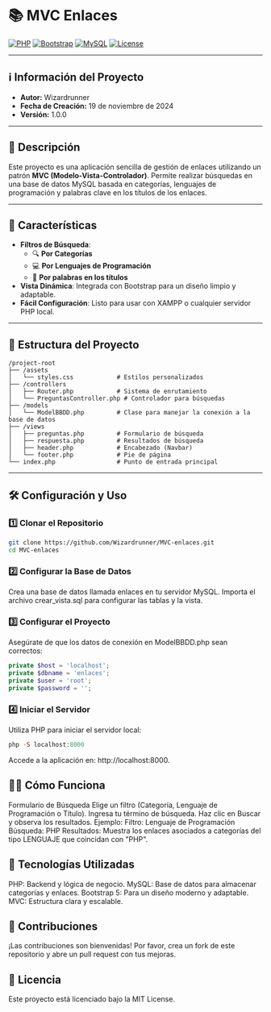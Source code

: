 # 📚 MVC Enlaces

[![PHP](https://img.shields.io/badge/PHP-7.4%2B-blue?logo=php&logoColor=white)](https://www.php.net/)
[![Bootstrap](https://img.shields.io/badge/Bootstrap-5-blueviolet?logo=bootstrap&logoColor=white)](https://getbootstrap.com/)
[![MySQL](https://img.shields.io/badge/MySQL-8.0-orange?logo=mysql&logoColor=white)](https://www.mysql.com/)
[![License](https://img.shields.io/badge/license-MIT-green)](LICENSE)

---

## ℹ️ Información del Proyecto

- **Autor:** Wizardrunner
- **Fecha de Creación:** 19 de noviembre de 2024
- **Versión:** 1.0.0

---

## 📝 Descripción

Este proyecto es una aplicación sencilla de gestión de enlaces utilizando un patrón **MVC (Modelo-Vista-Controlador)**. Permite realizar búsquedas en una base de datos MySQL basada en categorías, lenguajes de programación y palabras clave en los títulos de los enlaces.

---

## 🚀 Características

- **Filtros de Búsqueda**:
  - 🔍 **Por Categorías**
  - 💻 **Por Lenguajes de Programación**
  - 📝 **Por palabras en los títulos**
- **Vista Dinámica**: Integrada con Bootstrap para un diseño limpio y adaptable.
- **Fácil Configuración**: Listo para usar con XAMPP o cualquier servidor PHP local.

---

## 📁 Estructura del Proyecto

```plaintext
/project-root
├── /assets
│   └── styles.css            # Estilos personalizados
├── /controllers
│   ├── Router.php            # Sistema de enrutamiento
│   └── PreguntasController.php # Controlador para búsquedas
├── /models
│   └── ModelBBDD.php         # Clase para manejar la conexión a la base de datos
├── /views
│   ├── preguntas.php         # Formulario de búsqueda
│   ├── respuesta.php         # Resultados de búsqueda
│   ├── header.php            # Encabezado (Navbar)
│   └── footer.php            # Pie de página
└── index.php                 # Punto de entrada principal
```
---

## 🛠️ Configuración y Uso
### 1️⃣ Clonar el Repositorio
```bash
git clone https://github.com/Wizardrunner/MVC-enlaces.git
cd MVC-enlaces
```
### 2️⃣ Configurar la Base de Datos
Crea una base de datos llamada enlaces en tu servidor MySQL.
Importa el archivo crear_vista.sql para configurar las tablas y la vista.

### 3️⃣ Configurar el Proyecto
Asegúrate de que los datos de conexión en ModelBBDD.php sean correctos:

```php
private $host = 'localhost';
private $dbname = 'enlaces';
private $user = 'root';
private $password = '';
```
### 4️⃣ Iniciar el Servidor
Utiliza PHP para iniciar el servidor local:
```php
php -S localhost:8000
```
Accede a la aplicación en: http://localhost:8000.

## 🧑‍💻 Cómo Funciona
Formulario de Búsqueda
Elige un filtro (Categoría, Lenguaje de Programación o Título).
Ingresa tu término de búsqueda.
Haz clic en Buscar y observa los resultados.
Ejemplo:
Filtro: Lenguaje de Programación
Búsqueda: PHP
Resultados: Muestra los enlaces asociados a categorías del tipo LENGUAJE que coincidan con "PHP".

## 🌟 Tecnologías Utilizadas
PHP: Backend y lógica de negocio.
MySQL: Base de datos para almacenar categorías y enlaces.
Bootstrap 5: Para un diseño moderno y adaptable.
MVC: Estructura clara y escalable.
## 🤝 Contribuciones
¡Las contribuciones son bienvenidas! Por favor, crea un fork de este repositorio y abre un pull request con tus mejoras.

## 📜 Licencia
Este proyecto está licenciado bajo la MIT License.